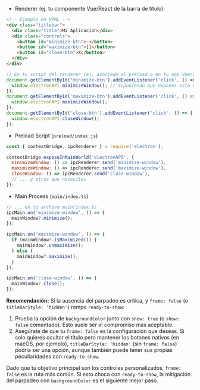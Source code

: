 - Renderer (ej. tu componente Vue/React de la barra de título):

```html
<!-- Ejemplo en HTML -->
<div class="titlebar">
  <div class="title">Mi Aplicación</div>
  <div class="controls">
    <button id="minimize-btn">-</button>
    <button id="maximize-btn">[]</button>
    <button id="close-btn">X</button>
  </div>
</div>
```

```javascript
// En tu script del renderer (ej. asociado al preload o en tu app Vue/React)
document.getElementById('minimize-btn').addEventListener('click', () => {
  window.electronAPI.minimizeWindow(); // Suponiendo que expones esto vía preload
});
document.getElementById('maximize-btn').addEventListener('click', () => {
  window.electronAPI.maximizeWindow();
});
document.getElementById('close-btn').addEventListener('click', () => {
  window.electronAPI.closeWindow();
});
```

- Preload Script (`preload/index.js`)

```javascript
const { contextBridge, ipcRenderer } = require('electron');

contextBridge.exposeInMainWorld('electronAPI', {
  minimizeWindow: () => ipcRenderer.send('minimize-window'),
  maximizeWindow: () => ipcRenderer.send('maximize-window'),
  closeWindow: () => ipcRenderer.send('close-window'),
  // ... y otros que necesites
});
```

- Main Process (`main/index.ts`)

```typescript
// ... en tu archivo main/index.ts
ipcMain.on('minimize-window', () => {
  mainWindow?.minimize();
});

ipcMain.on('maximize-window', () => {
  if (mainWindow?.isMaximized()) {
    mainWindow?.unmaximize();
  } else {
    mainWindow?.maximize();
  }
});

ipcMain.on('close-window', () => {
  mainWindow?.close();
});
```

**Recomendación:**
Si la ausencia del parpadeo es crítica, y `frame: false` (o `titleBarStyle: 'hidden'`) rompe `ready-to-show`:

1. Prueba la opción de `backgroundColor` junto con `show: true` (o `show: false` comentado). Esto suele ser el compromiso más aceptable.
2. Asegúrate de que tu `frame: false` es la configuración que deseas. Si solo quieres ocultar el título pero mantener los botones nativos (en macOS, por ejemplo), `titleBarStyle: 'hidden'` (sin `frame: false`) podría ser una opción, aunque también puede tener sus propias peculiaridades con `ready-to-show`.

Dado que tu objetivo principal son los controles personalizados, `frame: false` es la ruta más común. Si esto choca con `ready-to-show`, la mitigación del parpadeo con `backgroundColor` es el siguiente mejor paso.
